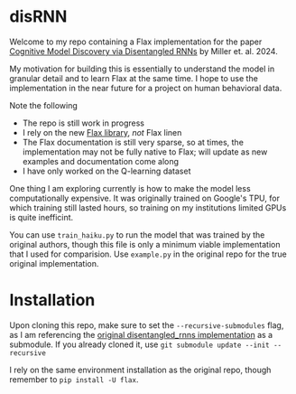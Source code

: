 # disRNN
Welcome to my repo containing a Flax implementation for the paper [Cognitive Model Discovery via Disentangled RNNs](https://proceedings.neurips.cc/paper_files/paper/2023/hash/c194ced51c857ec2c1928b02250e0ac8-Abstract-Conference.html) by Miller et. al. 2024. 

My motivation for building this is essentially to understand the model in granular detail and to learn Flax at the same time. I hope to use the implementation in the near future for a project on human behavioral data. 

Note the following
- The repo is still work in progress
- I rely on the new [Flax library](https://flax.readthedocs.io/en/latest/), *not* Flax linen
- The Flax documentation is still very sparse, so at times, the implementation may not be fully native to Flax; will update as new examples and documentation come along
- I have only worked on the Q-learning dataset

One thing I am exploring currently is how to make the model less computationally expensive. It was originally trained on Google's TPU, for which training still lasted hours, so training on my institutions limited GPUs is quite inefficint.

You can use `train_haiku.py` to run the model that was trained by the original authors, though this file is only a minimum viable implementation that I used for comparision. Use `example.py` in the original repo for the true original implementation.

# Installation
Upon cloning this repo, make sure to set the `--recursive-submodules` flag, as I am referencing the [original disentangled_rnns implementation](https://github.com/google-deepmind/disentangled_rnns/tree/main) as a submodule.
If you already cloned it, use `git submodule update --init --recursive`

I rely on the same environment installation as the original repo, though remember to `pip install -U flax`.


